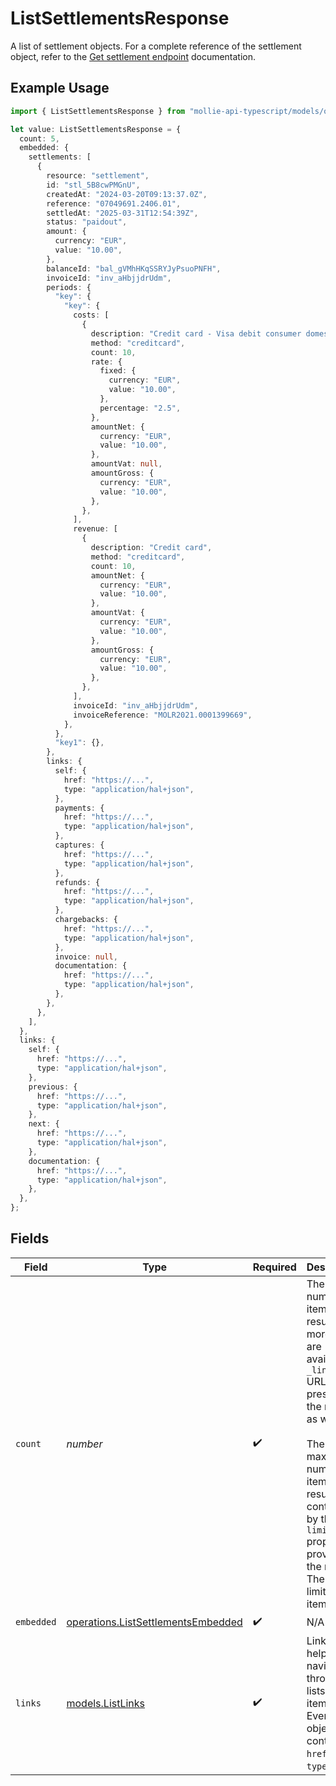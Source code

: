 # ListSettlementsResponse

A list of settlement objects. For a complete reference of the settlement
object, refer to the [Get settlement endpoint](get-settlement) documentation.

## Example Usage

```typescript
import { ListSettlementsResponse } from "mollie-api-typescript/models/operations";

let value: ListSettlementsResponse = {
  count: 5,
  embedded: {
    settlements: [
      {
        resource: "settlement",
        id: "stl_5B8cwPMGnU",
        createdAt: "2024-03-20T09:13:37.0Z",
        reference: "07049691.2406.01",
        settledAt: "2025-03-31T12:54:39Z",
        status: "paidout",
        amount: {
          currency: "EUR",
          value: "10.00",
        },
        balanceId: "bal_gVMhHKqSSRYJyPsuoPNFH",
        invoiceId: "inv_aHbjjdrUdm",
        periods: {
          "key": {
            "key": {
              costs: [
                {
                  description: "Credit card - Visa debit consumer domestic",
                  method: "creditcard",
                  count: 10,
                  rate: {
                    fixed: {
                      currency: "EUR",
                      value: "10.00",
                    },
                    percentage: "2.5",
                  },
                  amountNet: {
                    currency: "EUR",
                    value: "10.00",
                  },
                  amountVat: null,
                  amountGross: {
                    currency: "EUR",
                    value: "10.00",
                  },
                },
              ],
              revenue: [
                {
                  description: "Credit card",
                  method: "creditcard",
                  count: 10,
                  amountNet: {
                    currency: "EUR",
                    value: "10.00",
                  },
                  amountVat: {
                    currency: "EUR",
                    value: "10.00",
                  },
                  amountGross: {
                    currency: "EUR",
                    value: "10.00",
                  },
                },
              ],
              invoiceId: "inv_aHbjjdrUdm",
              invoiceReference: "MOLR2021.0001399669",
            },
          },
          "key1": {},
        },
        links: {
          self: {
            href: "https://...",
            type: "application/hal+json",
          },
          payments: {
            href: "https://...",
            type: "application/hal+json",
          },
          captures: {
            href: "https://...",
            type: "application/hal+json",
          },
          refunds: {
            href: "https://...",
            type: "application/hal+json",
          },
          chargebacks: {
            href: "https://...",
            type: "application/hal+json",
          },
          invoice: null,
          documentation: {
            href: "https://...",
            type: "application/hal+json",
          },
        },
      },
    ],
  },
  links: {
    self: {
      href: "https://...",
      type: "application/hal+json",
    },
    previous: {
      href: "https://...",
      type: "application/hal+json",
    },
    next: {
      href: "https://...",
      type: "application/hal+json",
    },
    documentation: {
      href: "https://...",
      type: "application/hal+json",
    },
  },
};
```

## Fields

| Field                                                                                                                                                                                                                                                                     | Type                                                                                                                                                                                                                                                                      | Required                                                                                                                                                                                                                                                                  | Description                                                                                                                                                                                                                                                               | Example                                                                                                                                                                                                                                                                   |
| ------------------------------------------------------------------------------------------------------------------------------------------------------------------------------------------------------------------------------------------------------------------------- | ------------------------------------------------------------------------------------------------------------------------------------------------------------------------------------------------------------------------------------------------------------------------- | ------------------------------------------------------------------------------------------------------------------------------------------------------------------------------------------------------------------------------------------------------------------------- | ------------------------------------------------------------------------------------------------------------------------------------------------------------------------------------------------------------------------------------------------------------------------- | ------------------------------------------------------------------------------------------------------------------------------------------------------------------------------------------------------------------------------------------------------------------------- |
| `count`                                                                                                                                                                                                                                                                   | *number*                                                                                                                                                                                                                                                                  | :heavy_check_mark:                                                                                                                                                                                                                                                        | The number of items in this result set. If more items are available, a `_links.next` URL will be present in the result<br/>as well.<br/><br/>The maximum number of items per result set is controlled by the `limit` property provided in the request. The default<br/>limit is 50 items. | 5                                                                                                                                                                                                                                                                         |
| `embedded`                                                                                                                                                                                                                                                                | [operations.ListSettlementsEmbedded](../../models/operations/listsettlementsembedded.md)                                                                                                                                                                                  | :heavy_check_mark:                                                                                                                                                                                                                                                        | N/A                                                                                                                                                                                                                                                                       |                                                                                                                                                                                                                                                                           |
| `links`                                                                                                                                                                                                                                                                   | [models.ListLinks](../../models/listlinks.md)                                                                                                                                                                                                                             | :heavy_check_mark:                                                                                                                                                                                                                                                        | Links to help navigate through the lists of items. Every URL object will contain an `href` and a `type` field.                                                                                                                                                            |                                                                                                                                                                                                                                                                           |